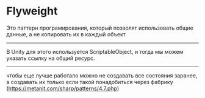 # Flyweight
Это паттерн програмирования, который позволят использовать общие данные, а не копировать их в каждый объект
***
В Unity для этого используется ScriptableObject, и тогда мы можем указать ссылку на общий ресурс.
***
чтобы еще лучше работало можно не создавать все состояния заранее, а создавать их только если такой понадобиться через фабрику (https://metanit.com/sharp/patterns/4.7.php)
